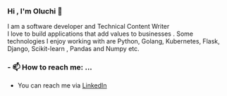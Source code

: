 ### Hi , I'm Oluchi 👋

<!--
**oluchilinda/oluchilinda** is a ✨ _special_ ✨ repository because its `README.md` (this file) appears on your GitHub profile.

Here are some ideas to get you started:

- 🔭 I’m currently working on ...
- 🌱 I’m currently learning ...
- 👯 I’m looking to collaborate on ...
- 🤔 I’m looking for help with ...
- 💬 Ask me about ...
- 📫 How to reach me: ...
- 😄 Pronouns: ...
- ⚡ Fun fact: ...
-->

I am a software developer and Technical Content Writer<br>
I love to build applications that add values to businesses . Some technologies I enjoy  working with are Python, Golang, Kubernetes, Flask, Django, Scikit-learn , Pandas and Numpy etc.

<!-- 🔭 I’m currently working on
- [Devlada](https://twitter.com/Devlada1)  : An e-learning platform focused on teaching Software Engineers how to manage Python Apps & Infrastructure at Scale -->



### - 📫 How to reach me: ...
- You can reach me via [LinkedIn](https://www.linkedin.com/in/oluchi-orji/)
